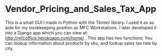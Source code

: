 Vendor_Pricing_and_Sales_Tax_App
==============

This is a small GUI I made in Python with the Tkinter library. I used it as as aide for my bookkeeping position as MFC Workstations. 
I later developed it into a Django app which you can view at: http://mfcoffice.herokuapp.com/home/ .
This app has two functions: You can lookup information about products by sku, and lookup sales tax rate by city.

